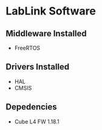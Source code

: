 # LabLink Software

## Middleware Installed
* FreeRTOS

## Drivers Installed
* HAL
* CMSIS

## Depedencies
* Cube L4 FW 1.18.1

